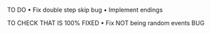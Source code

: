 TO DO
• Fix double step skip bug
• Implement endings


TO CHECK THAT IS 100% FIXED
• Fix NOT being random events BUG